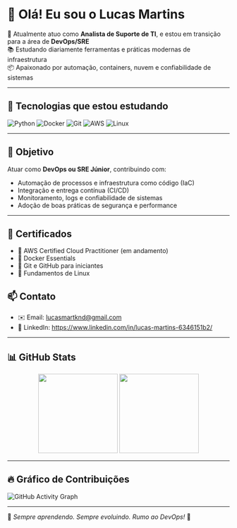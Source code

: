 # 👋 Olá! Eu sou o Lucas Martins

🎯 Atualmente atuo como **Analista de Suporte de TI**, e estou em transição para a área de **DevOps/SRE**  
📚 Estudando diariamente ferramentas e práticas modernas de infraestrutura  
📦 Apaixonado por automação, containers, nuvem e confiabilidade de sistemas

---

## 🧰 Tecnologias que estou estudando

![Python](https://img.shields.io/badge/Python-3670A0?style=for-the-badge&logo=python&logoColor=white)
![Docker](https://img.shields.io/badge/Docker-2496ED?style=for-the-badge&logo=docker&logoColor=white)
![Git](https://img.shields.io/badge/Git-F05032?style=for-the-badge&logo=git&logoColor=white)
![AWS](https://img.shields.io/badge/AWS-FF9900?style=for-the-badge&logo=amazon-aws&logoColor=white)
![Linux](https://img.shields.io/badge/Linux-FCC624?style=for-the-badge&logo=linux&logoColor=black)

---

## 🎯 Objetivo

Atuar como **DevOps ou SRE Júnior**, contribuindo com:
- Automação de processos e infraestrutura como código (IaC)  
- Integração e entrega contínua (CI/CD)  
- Monitoramento, logs e confiabilidade de sistemas  
- Adoção de boas práticas de segurança e performance  

---

## 💼 Certificados

- 📜 AWS Certified Cloud Practitioner (em andamento)  
- 📜 Docker Essentials  
- 📜 Git e GitHub para iniciantes  
- 📜 Fundamentos de Linux  




## 📫 Contato

- ✉️ Email: [lucasmartknd@gmail.com](mailto:lucasmartknd@gmail.com)
- 🔗 LinkedIn: https://www.linkedin.com/in/lucas-martins-6346151b2/

---

## 📊 GitHub Stats

<div align="center">
  <img height="180em" src="https://github-readme-stats.vercel.app/api?username=MartinsBJJ&show_icons=true&theme=tokyonight&hide_border=true"/>
  <img height="180em" src="https://github-readme-stats.vercel.app/api/top-langs/?username=MartinsBJJ&layout=compact&theme=tokyonight&hide_border=true"/>
</div>

---

## 🔥 Gráfico de Contribuições

![GitHub Activity Graph](https://github-readme-activity-graph.cyclic.app/graph?username=MartinsBJJ&theme=tokyo-night)

---

🧠 *Sempre aprendendo. Sempre evoluindo. Rumo ao DevOps!* 🚀

